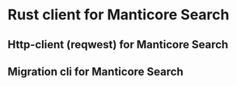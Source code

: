 # Rust client for Manticore Search

## Http-client (reqwest) for Manticore Search

## Migration cli for Manticore Search